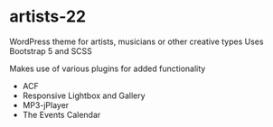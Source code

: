 # artists-22
WordPress theme for artists, musicians or other creative types
Uses Bootstrap 5 and SCSS

Makes use of various plugins for added functionality

- ACF
- Responsive Lightbox and Gallery
- MP3-jPlayer
- The Events Calendar
